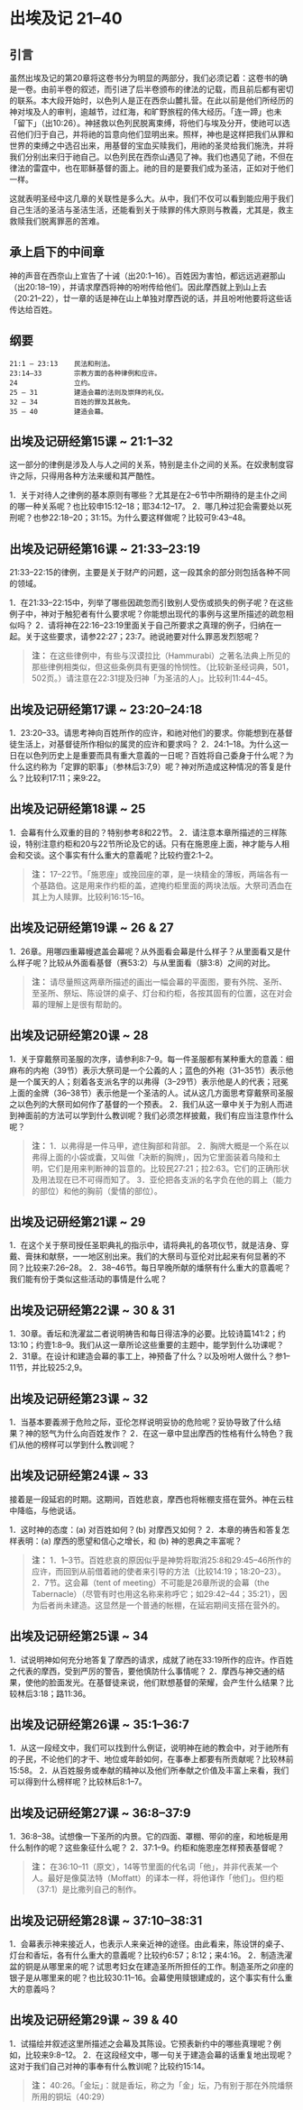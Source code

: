 # 出埃及记 21–40

## 引言

虽然出埃及记的第20章将这卷书分为明显的两部分，我们必须记着：这卷书的确是一卷。由前半卷的叙述，而引进了后半卷颁布的律法的记载，而且前后都有密切的联系。本大段开始时，以色列人是正在西奈山麓扎营。在此以前是他们所经历的神对埃及人的审判，逾越节，过红海，和旷野旅程的伟大经历。「连一蹄」也未「留下」（出10:26）。神拯救以色列民脱离束缚，将他们与埃及分开，使祂可以选召他们归于自己，并将祂的旨意向他们显明出来。照样，神也是这样把我们从罪和世界的束缚之中选召出来，用基督的宝血买赎我们，用祂的圣灵给我们施洗，并将我们分别出来归于祂自己。以色列民在西奈山遇见了神。我们也遇见了祂，不但在律法的雷霆中，也在耶稣基督的面上。祂的目的是要我们成为圣洁，正如对于他们一样。

这就表明圣经中这几章的关联性是多么大。从中，我们不仅可以看到能应用于我们自己生活的圣洁与圣洁生活，还能看到关于赎罪的伟大原则与教義，尤其是，救主救赎我们脱离罪恶的苦难。

## 承上启下的中间章

神的声音在西奈山上宣告了十诫（出20:1–16）。百姓因为害怕，都远远逃避那山（出20:18–19），并请求摩西将神的吩咐传给他们。因此摩西就上到山上去（20:21–22），廿一章的话是神在山上单独对摩西说的话，并且吩咐他要将这些话传达给百姓。

## 纲要

	21:1 – 23:13    民法和刑法。
	23:14–33        宗教方面的各种律例和应许。
	24              立约。
	25 – 31         建造会幕的法则及崇拜的礼仪。
	32 – 34         百姓的罪及其赦免。
	35 – 40         建造会幕。

## 出埃及记研经第15课 ~ 21:1–32

这一部分的律例是涉及人与人之间的关系，特别是主仆之间的关系。在奴隶制度容许之际，只得用各种方法来缓和其严酷性。

1．关于对待人之律例的基本原则有哪些？尤其是在2–6节中所期待的是主仆之间的哪一种关系呢？也比较申15:12–18；耶34:12–17。
2．哪几种过犯会需要处以死刑呢？也参22:18–20；31:15。为什么要这样做呢？比较可9:43–48。

## 出埃及记研经第16课 ~ 21:33–23:19

21:33–22:15的律例，主要是关于财产的问题，这一段其余的部分则包括各种不同的领域。

1．在21:33–22:15中，列举了哪些因疏忽而引致别人受伤或损失的例子呢？在这些例子中，神对于触犯者有什么要求呢？你能想出现代的事例与这里所描述的疏忽相似吗？
2．请将神在22:16–23:19里面关于自己所要求之真理的例子，归纳在一起。关于这些要求，请参22:27；23:7。祂说祂要对什么罪恶发烈怒呢？

> **注：** 在这些律例中，有些与汉谟拉比（Hammurabi）之著名法典上所见的那些律例相类似，但这些条例具有更强的怜悯性。（比较新圣经词典，501，502页。）请注意在22:31提及归神「为圣洁的人」。比较利11:44–45。

## 出埃及记研经第17课 ~ 23:20–24:18

1．23:20–33。请思考神向百姓所作的应许，和祂对他们的要求。你能想到在基督徒生活上，对基督徒所作相似的属灵的应许和要求吗？
2．24:1–18。为什么这一日在以色列历史上是重要而具有重大意義的一日呢？百姓将自己委身于什么呢？为什么这约称为「定罪的职事」（参林后3:7,9）呢？神对所造成这种情况的答复是什么？比较利17:11；来9:22。

## 出埃及记研经第18课 ~ 25

1．会幕有什么双重的目的？特别参考8和22节。
2．请注意本章所描述的三样陈设，特别注意约柜和20与22节所论及它的话。只有在施恩座上面，神才能与人相会和交谈。这个事实有什么重大的意義呢？比较约壹2:1–2。

> **注：** 17–22节。「施恩座」或挽回座的罩，是一块精金的薄板，两端各有一个基路伯。这是用来作约柜的盖，遮掩约柜里面的两块法版。大祭司洒血在其上为人赎罪。比较利16:15–16。

## 出埃及记研经第19课 ~ 26 & 27

1．26章。用哪四重幕幔遮盖会幕呢？从外面看会幕是什么样子？从里面看又是什么样子呢？比较从外面看基督（赛53:2）与从里面看（腓3:8）之间的对比。

> **注：** 请尽量照这两章所描述的画出一幅会幕的平面图，要有外院、圣所、至圣所、祭坛、陈设饼的桌子、灯台和约柜，各按其固有的位置，这在对会幕的理解上是很有帮助的。

## 出埃及记研经第20课 ~ 28

1．关于穿戴祭司圣服的次序，请参利8:7–9。每一件圣服都有某种重大的意義：细麻布的内袍（39节）表示大祭司是一个公義的人；蓝色的外袍（31–35节）表示他是一个属天的人；刻着各支派名字的以弗得（3–29节）表示他是人的代表；冠冕上面的金牌（36–38节）表示他是一个圣洁的人。试从这几方面思考穿戴祭司圣服之以色列的大祭司如何作了基督的一个预表。
2．我们从这一章中关于为别人而进到神面前的方法可以学到什么教训呢？我们必须怎样披戴，我们有应当注意作什么呢？

> **注：**
> 1．以弗得是一件马甲，遮住胸部和背部。
> 2．胸牌大概是一个系在以弗得上面的小袋或囊，又叫做「决断的胸牌」，因为它里面装着乌陵和土明，它们是用来判断神的旨意的。比较民27:21；拉2:63。它们的正确形状及用法现在已不可得而知了。
> 3．亚伦把各支派的名字负在他的肩上（能力的部位）和他的胸前（愛情的部位）。

## 出埃及记研经第21课 ~ 29

1．在这个关于祭司授任圣职典礼的指示中，请将典礼的各项仪节，就是洁身、穿戴、膏抹和献祭，一一地区别出来。我们的大祭司与亚伦对比起来有何显著的不同？比较来7:26–28。
2．38–46节。每日早晚所献的燔祭有什么重大的意義呢？我们能有份于类似这些活动的事情是什么呢？

## 出埃及记研经第22课 ~ 30 & 31

1．30章。香坛和洗濯盆二者说明祷告和每日得洁净的必要。比较诗篇141:2；约13:10；约壹1:8–9。我们从这一章所论这些重要的主题中，能学到什么功课呢？
2．31章。在设计和建造会幕的事工上，神预备了什么？以及吩咐人做什么？参1–11节，并比较25:2,9。

## 出埃及记研经第23课 ~ 32

1．当基本要義濒于危险之际，亚伦怎样说明妥协的危险呢？妥协导致了什么结果？神的怒气为什么向百姓发作？
2．在这一章中显出摩西的性格有什么特色？我们从他的榜样可以学到什么教训呢？

## 出埃及记研经第24课 ~ 33

接着是一段延宕的时期。这期间，百姓悲哀，摩西也将帐棚支搭在营外。神在云柱中降临，与他说话。

1．这时神的态度：(a) 对百姓如何？(b) 对摩西又如何？
2．本章的祷告和答复怎样表明：(a) 摩西的愿望和信心之增长，和 (b) 神的恩典之丰富呢？

> **注：**
> 1．1–3节。百姓悲哀的原因似乎是神势将取消25:8和29:45–46所作的应许，而回到从前借着祂的使者来引导的方法（比较14:19；18:20–23）。
> 2．7节。这会幕（tent of meeting）不可能是26章所说的会幕（the Tabernacle）（尽管有时也用这名称来称呼它；如29:42–44；35:21），因为后者尚未建造。这显然是一个普通的帐棚，在延宕期间支搭在营外的。

## 出埃及记研经第25课 ~ 34

1．试说明神如何充分地答复了摩西的请求，成就了祂在33:19所作的应许。作百姓之代表的摩西，受到严厉的警告，要他慎防什么事情呢？
2．摩西与神交通的结果，使他的脸面发光。在基督徒来说，他们默想基督的荣耀，会产生什么结果？比较林后3:18；路11:36。

## 出埃及记研经第26课 ~ 35:1–36:7

1．从这一段经文中，我们可以找到什么例证，说明神在祂的教会中，对于祂所有的子民，不论他们的才干、地位或年龄如何，在事奉上都要有所贡献呢？比较林前15:58。
2．从百姓服务或奉献的精神以及他们所奉献之价值及丰富上来看，我们可以得到什么榜样呢？比较林后8:1–7。

## 出埃及记研经第27课 ~ 36:8–37:9

1．36:8–38。试想像一下圣所的内景。它的四面、罩棚、带卯的座，和地板是用什么制作的呢？这些象征什么呢？
2．37:1–9。约柜和施恩座怎样预表基督呢？

> **注：** 在36:10–11（原文），14等节里面的代名词「他」，并非代表某一个人。最好是像莫法特（Moffatt）的译本一样，将他译作「他们」。但约柜（37:1）是比撒列自己的制作。

## 出埃及记研经第28课 ~ 37:10–38:31

1．会幕表示神来接近人，也表示人来亲近神的途径。由此看来，陈设饼的桌子、灯台和香坛，各有什么重大的意義呢？比较约6:57；8:12；来4:16。
2．制造洗濯盆的铜是从哪里来的呢？试思考妇女在建造圣所所担任的工作。制造圣所之卯座的银子是从哪里来的呢？也比较30:11–16。会幕使用赎银建成的，这个事实有什么重大的意義吗？

## 出埃及记研经第29课 ~ 39 & 40

1．试描绘并叙述这里所描述之会幕及其陈设。它预表新约中的哪些真理呢？例如，比较来9:8–12。
2．在这段经文中，哪一句关于建造会幕的话重复地出现呢？这对于我们自己对神的事奉有什么教训呢？比较约15:14。

> **注：** 40:26。「金坛」：就是香坛，称之为「金」坛，乃有别于那在外院燔祭所用的铜坛（40:29）